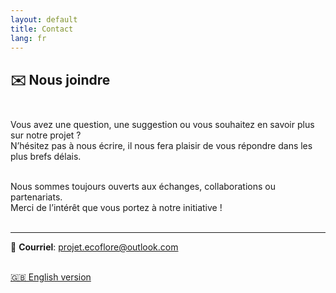 ```yaml
---
layout: default
title: Contact
lang: fr
---
```

## ✉️ Nous joindre<br><br>

Vous avez une question, une suggestion ou vous souhaitez en savoir plus sur notre projet ?<br>
N’hésitez pas à nous écrire, il nous fera plaisir de vous répondre dans les plus brefs délais.<br><br>

Nous sommes toujours ouverts aux échanges, collaborations ou partenariats.<br>
Merci de l’intérêt que vous portez à notre initiative !<br><br>

---

📧 **Courriel**:  [projet.ecoflore@outlook.com](mailto:projet.ecoflore@outlook.com)<br><br>

[🇬🇧 English version](../en/contact.html)


